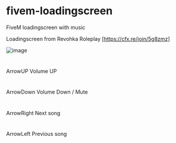 # fivem-loadingscreen
FiveM loadingscreen with music

Loadingscreen from Revohka Roleplay [https://cfx.re/join/5g8zmz]

![image](https://github.com/Pintta/fivem-loadingscreen/assets/69728770/a058bb6f-4fe8-4778-91a7-9944fc7b2053)


#
ArrowUP Volume UP
#
ArrowDown Volume Down / Mute
#
ArrowRight Next song
#
ArrowLeft Previous song
